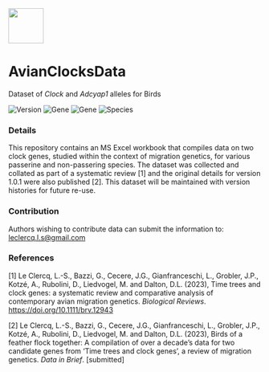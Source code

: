 <img src="https://user-images.githubusercontent.com/85708751/233520469-0e6e0e46-ff59-418e-8085-83789f38e88d.jpg" width="70"> 

# AvianClocksData
Dataset of <i>Clock</i> and <i>Adcyap1</i> alleles for Birds

![Version](https://img.shields.io/badge/Version-1.0.1-purple) ![Gene](https://img.shields.io/badge/Gene-Clock-green) ![Gene](https://img.shields.io/badge/Gene-Adcyap1-red) ![Species](https://img.shields.io/badge/Species-Birds-blue) 

### Details

This repository contains an MS Excel workbook that compiles data on two clock genes, studied within the context of migration genetics, for various passerine and non-passering species. The dataset was collected and collated as part of a systematic review [1] and the original details for version 1.0.1 were also published [2]. This dataset will be maintained with version histories for future re-use.

### Contribution

Authors wishing to contribute data can submit the information to: leclercq.l.s@gmail.com

### References

[1] Le Clercq, L.-S., Bazzi, G., Cecere, J.G., Gianfranceschi, L., Grobler, J.P., Kotzé, A., Rubolini, D., Liedvogel, M. and Dalton, D.L. (2023), Time trees and clock genes: a systematic review and comparative analysis of contemporary avian migration genetics. _Biological Reviews_. https://doi.org/10.1111/brv.12943

[2] Le Clercq, L.-S., Bazzi, G., Cecere, J.G., Gianfranceschi, L., Grobler, J.P., Kotzé, A., Rubolini, D., Liedvogel, M. and Dalton, D.L. (2023), Birds of a feather flock together: A compilation of over a decade’s data for two candidate genes from ‘Time trees and clock genes’, a review of migration genetics. _Data in Brief_. [submitted]
